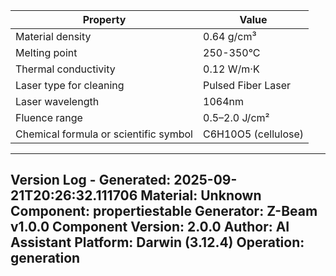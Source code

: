 | Property | Value |
|----------|-------|
| Material density | 0.64 g/cm³ |
| Melting point | 250-350°C |
| Thermal conductivity | 0.12 W/m·K |
| Laser type for cleaning | Pulsed Fiber Laser |
| Laser wavelength | 1064nm |
| Fluence range | 0.5–2.0 J/cm² |
| Chemical formula or scientific symbol | C6H10O5 (cellulose) |


---
Version Log - Generated: 2025-09-21T20:26:32.111706
Material: Unknown
Component: propertiestable
Generator: Z-Beam v1.0.0
Component Version: 2.0.0
Author: AI Assistant
Platform: Darwin (3.12.4)
Operation: generation
---